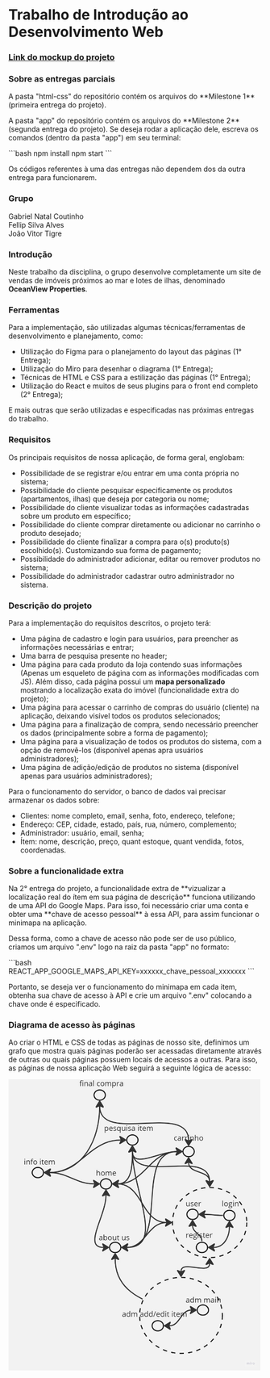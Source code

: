 # Trabalho de Introdução ao Desenvolvimento Web

### [Link do mockup do projeto](https://www.figma.com/file/7SPhFp78MEqhogvI7zdPX7/Projeto-Web?type=design&node-id=0%3A1&t=hIrwpg2fKBBboKdN-1)

### Sobre as entregas parciais
<p>A pasta "html-css" do repositório contém os arquivos do **Milestone 1** (primeira entrega do projeto).</p>
<p>A pasta "app" do repositório contém os arquivos do **Milestone 2** (segunda entrega do projeto). Se deseja rodar a aplicação dele, escreva os comandos (dentro da pasta "app") em seu terminal:</p>
```bash
npm install
npm start
```
<p>Os códigos referentes à uma das entregas não dependem dos da outra entrega para funcionarem.</p>

### Grupo
Gabriel Natal Coutinho<br>
Fellip Silva Alves<br>
João Vitor Tigre<br>

### Introdução
<p>
Neste trabalho da disciplina, o grupo desenvolve completamente um site de vendas de imóveis próximos ao mar e lotes de ilhas, denominado <b>OceanView Properties</b>.
</p>

### Ferramentas
<p>
Para a implementação, são utilizadas algumas técnicas/ferramentas de desenvolvimento e planejamento, como:
</p>
<ul>
    <li>Utilização do Figma para o planejamento do layout das páginas (1° Entrega);
    <li>Utilização do Miro para desenhar o diagrama (1° Entrega);
    <li>Técnicas de HTML e CSS para a estilização das páginas (1° Entrega);
    <li>Utilização do React e muitos de seus plugins para o front end completo (2° Entrega);
</ul>
E mais outras que serão utilizadas e especificadas nas próximas entregas do trabalho.

### Requisitos
<p>
Os principais requisitos de nossa aplicação, de forma geral, englobam:
</p>
<ul>
    <li>Possibilidade de se registrar e/ou entrar em uma conta própria no sistema;
    <li>Possibilidade do cliente pesquisar especificamente os produtos (apartamentos, ilhas) que deseja por categoria ou nome;
    <li>Possibilidade do cliente visualizar todas as informações cadastradas sobre um produto em específico;
    <li>Possibilidade do cliente comprar diretamente ou adicionar no carrinho o produto desejado;
    <li>Possibilidade do cliente finalizar a compra para o(s) produto(s) escolhido(s). Customizando sua forma de pagamento;
    <li>Possibilidade do administrador adicionar, editar ou remover produtos no sistema;
    <li>Possibilidade do administrador cadastrar outro administrador no sistema.
</ul>

### Descrição do projeto
<p>
Para a implementação do requisitos descritos, o projeto terá:
</p>
<ul>
    <li>Uma página de cadastro e login para usuários, para preencher as informações necessárias e entrar;
    <li>Uma barra de pesquisa presente no header;
    <li>Uma página para cada produto da loja contendo suas informações (Apenas um esqueleto de página com as informações modificadas com JS). Além disso, cada página possui um <b>mapa personalizado</b> mostrando a localização exata do imóvel (funcionalidade extra do projeto);
    <li>Uma página para acessar o carrinho de compras do usuário (cliente) na aplicação, deixando visível todos os produtos selecionados;
    <li>Uma página para a finalização de compra, sendo necessário preencher os dados (principalmente sobre a forma de pagamento);
    <li>Uma página para a visualização de todos os produtos do sistema, com a opção de removê-los (disponível apenas apra usuários administradores);
    <li>Uma página de adição/edição de produtos no sistema (disponível apenas para usuários administradores);
</ul>

<p>
Para o funcionamento do servidor, o banco de dados vai precisar armazenar os dados sobre:
</p>
<ul>
    <li>Clientes: nome completo, email, senha, foto, endereço, telefone;
    <li>Endereço: CEP, cidade, estado, país, rua, número, complemento;
    <li>Administrador: usuário, email, senha;
    <li>Ítem: nome, descrição, preço, quant estoque, quant vendida, fotos, coordenadas.
</ul>

### Sobre a funcionalidade extra
<p>
Na 2° entrega do projeto, a funcionalidade extra de **vizualizar a localização real do ítem em sua página de descrição** funciona utilizando de uma API do Google Maps. Para isso, foi necessário criar uma conta e obter uma **chave de acesso pessoal** à essa API, para assim funcionar o minimapa na aplicação.
</p>
<p>
Dessa forma, como a chave de acesso não pode ser de uso público, criamos um arquivo ".env" logo na raiz da pasta "app" no formato:
</p>
```bash
REACT_APP_GOOGLE_MAPS_API_KEY=xxxxxx_chave_pessoal_xxxxxxx
```
<p>
Portanto, se deseja ver o funcionamento do minimapa em cada item, obtenha sua chave de acesso à API e crie um arquivo ".env" colocando a chave onde é especificado.
</p>

### Diagrama de acesso às páginas
<p>
Ao criar o HTML e CSS de todas as páginas de nosso site, definimos um grafo que mostra quais páginas poderão ser acessadas diretamente através de outras ou quais páginas possuem locais de acessos a outras. Para isso, as páginas de nossa aplicação Web seguirá a seguinte lógica de acesso: 
</p>

<img src="https://github.com/Fellip15/trab-web/blob/main/diagr%20paginas.jpg" width="500"/>
